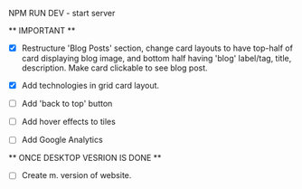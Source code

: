 NPM RUN DEV - start server

** IMPORTANT **

- [x] Restructure 'Blog Posts' section, change card layouts to have top-half of card displaying blog image, and bottom half having 'blog' label/tag, title, description. Make card clickable to see blog post.

- [x] Add technologies in grid card layout.

- [ ] Add 'back to top' button

- [ ] Add hover effects to tiles

- [ ] Add Google Analytics

** ONCE DESKTOP VESRION IS DONE **

- [ ] Create m. version of website.
